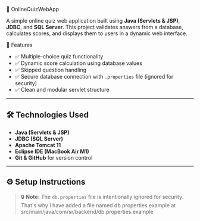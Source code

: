 🧠 OnlineQuizWebApp

A simple online quiz web application built using **Java (Servlets & JSP)**, **JDBC**, and **SQL Server**. This project validates answers from a database, calculates scores, and displays them to users in a dynamic web interface.



🚀 Features

- ✅ Multiple-choice quiz functionality
- ✅ Dynamic score calculation using database values
- ✅ Skipped question handling
- ✅ Secure database connection with `.properties` file (ignored for security)
- ✅ Clean and modular servlet structure

---

## 🛠️ Technologies Used

- **Java (Servlets & JSP)**
- **JDBC (SQL Server)**
- **Apache Tomcat 11**
- **Eclipse IDE (MacBook Air M1)**
- **Git & GitHub** for version control

---

## ⚙️ Setup Instructions

> 🔒 **Note:** The `db.properties` file is intentionally ignored for security. That's why I have added a file named  db.properties.example at src/main/java/com/sr/backend/db.properties.example




